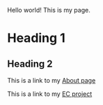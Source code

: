 Hello world! This is my page.

# Heading 1

## Heading 2

This is a link to my [About page](about.html)

This is a link to my [EC project](myecproject.html)
